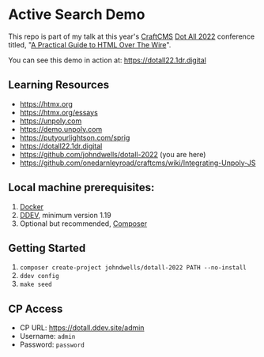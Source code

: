 # Active Search Demo

This repo is part of my talk at this year's [CraftCMS](https://craftcms.com/) [Dot All 2022](https://craftcms.com/events/dot-all-2022) conference titled, "[A Practical Guide to HTML Over The Wire](https://craftcms.com/events/sessions/a-practical-guide-to-html-over-the-wire)".

You can see this demo in action at: https://dotall22.1dr.digital

## Learning Resources

- https://htmx.org
- https://htmx.org/essays
- https://unpoly.com
- https://demo.unpoly.com
- https://putyourlightson.com/sprig
- https://dotall22.1dr.digital
- https://github.com/johndwells/dotall-2022 (you are here)
- https://github.com/onedarnleyroad/craftcms/wiki/Integrating-Unpoly-JS


## Local machine prerequisites:

1. [Docker](https://www.docker.com/)
2. [DDEV](https://ddev.readthedocs.io/), minimum version 1.19
3. Optional but recommended, [Composer](https://getcomposer.org/)

## Getting Started


1. `composer create-project johndwells/dotall-2022 PATH --no-install`
2. `ddev config`
3. `make seed`

## CP Access

- CP URL: https://dotall.ddev.site/admin
- Username: `admin`
- Password: `password`
